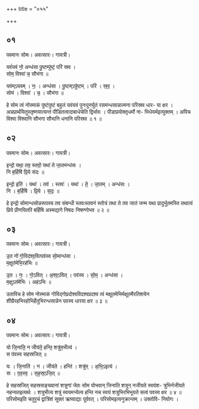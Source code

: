 +++
title = "०५५"

+++


## ०१
पवमानः सोमः। अवत्सारः। गायत्री।

यवं॑यवं नो॒ अन्ध॑सा पु॒ष्टम्पु॑ष्टं॒ परि॑ स्रव ।  
सोम॒ विश्वा॑ च॒ सौभ॑गा ॥

यव॑म्ऽयवम् । नः॒ । अन्ध॑सा । पु॒ष्टम्ऽपु॑ष्टम् । परि॑ । स्र॒व॒ ।  
सोम॑ । विश्वा॑ । च॒ । सौभ॑गा ॥

हे सोम त्वं नोस्माकं पुष्टंपुष्टं बहुलं यवंयवं पुनःपुनर्युतं रसमन्धसान्नात्मना परिस्रव धार- या क्षर । अन्नप्रार्थयितुस्तृष्णयात्यन्तं पीडितत्वादाबाधेचेति द्विर्भावः । पीडाप्रयोक्तृधर्मो ना- भिधेयर्मइत्युक्तम् । अपिच विश्वा विश्वानि सौभगा सौभानि धनानि परिस्रव ॥ १ ॥

## ०२
पवमानः सोमः। अवत्सारः। गायत्री।

इन्दो॒ यथा॒ तव॒ स्तवो॒ यथा॑ ते जा॒तमन्ध॑सः ।  
नि ब॒र्हिषि॑ प्रि॒ये स॑दः ॥

इन्दो॒ इति॑ । यथा॑ । तव॑ । स्तवः॑ । यथा॑ । ते॒ । जा॒तम् । अन्ध॑सः ।  
नि । ब॒र्हिषि॑ । प्रि॒ये । स॒दः॒ ॥

हे इन्द्रो सोमान्धसोन्नरूपस्य तव संबन्धी स्तवःस्तवनं स्तोत्रं तथा ते तव जातं जन्म यथा प्रादुर्भूतमस्ति तथात्वं प्रिये प्रीणयितरि बर्हिषि अस्मद्यागे निषदः निषण्णोभव ॥ २ ॥

## ०३
पवमानः सोमः। अवत्सारः। गायत्री।

उ॒त नो॑ गो॒विद॑श्व॒वित्पव॑स्व सो॒मान्ध॑सा ।  
म॒क्षूत॑मेभि॒रह॑भिः ॥

उ॒त । नः॒ । गो॒ऽवित् । अ॒श्व॒ऽवित् । पव॑स्व । सो॒म॒ । अन्ध॑सा ।  
म॒क्षुऽत॑मेभिः । अह॑ऽभिः ॥

उतापिच हे सोम नोस्माकं गोविद्गोप्रदोश्वविदश्वप्रदश्व त्वं मक्षूतमेभिर्मक्षूतमैरतिशयेन शीघ्रैरहभिरहोभिर्हेतुभिरन्धसान्नेन पवस्व धारया क्षर ॥ ३ ॥

## ०४
पवमानः सोमः। अवत्सारः। गायत्री।

यो जि॒नाति॒ न जीय॑ते॒ हन्ति॒ शत्रु॑म॒भीत्य॑ ।  
स प॑वस्व सहस्रजित् ॥

यः । जि॒नाति॑ । न । जीय॑ते । हन्ति॑ । शत्रु॑म् । अ॒भि॒ऽइत्य॑ ।  
सः । प॒व॒स्व॒ । स॒ह॒स्र॒ऽजि॒त् ॥

हे सहस्रजित् सहस्रसङ्ख्यानां शत्रूणां जेतः सोम योभवान् जिनाति शत्रून् नजीयते स्वयंश- त्रुभिर्नजीयते नहन्यतइत्यर्थः । शत्रुभीत्य शत्रुं स्वयमभ्येत्य हन्ति नच स्वयं शत्रुभिरभिभूयते सत्वं पवस्व क्षर ॥ ४ ॥परिसोमइति चतुरृचं द्वात्रिंशं सूक्तं ऋष्याद्याः पूर्ववत् । परिसोमइत्यनुक्रान्तम् । उक्तोवि- नियोगः ।